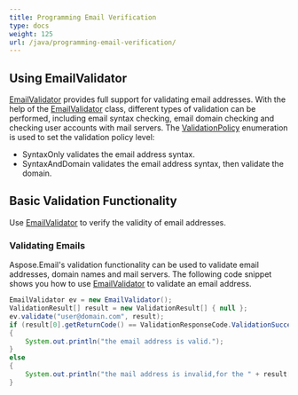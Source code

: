 ```yaml
---
title: Programming Email Verification
type: docs
weight: 125
url: /java/programming-email-verification/
---
```



## **Using EmailValidator**
[EmailValidator](https://apireference.aspose.com/email/java/com.aspose.email/EmailValidator) provides full support for validating email addresses. With the help of the [EmailValidator](https://apireference.aspose.com/email/java/com.aspose.email/EmailValidator) class, different types of validation can be performed, including email syntax checking, email domain checking and checking user accounts with mail servers. The [ValidationPolicy](https://apireference.aspose.com/email/java/com.aspose.email/ValidationPolicy) enumeration is used to set the validation policy level:

- SyntaxOnly validates the email address syntax.
- SyntaxAndDomain validates the email address syntax, then validate the domain.
## **Basic Validation Functionality**
Use [EmailValidator](https://apireference.aspose.com/email/java/com.aspose.email/EmailValidator) to verify the validity of email addresses.
### **Validating Emails**
Aspose.Email's validation functionality can be used to validate email addresses, domain names and mail servers. The following code snippet shows you how to use [EmailValidator](https://apireference.aspose.com/email/java/com.aspose.email/EmailValidator) to validate an email address.


~~~Java
EmailValidator ev = new EmailValidator();
ValidationResult[] result = new ValidationResult[] { null };
ev.validate("user@domain.com", result);
if (result[0].getReturnCode() == ValidationResponseCode.ValidationSuccess)
{
    System.out.println("the email address is valid.");
}
else
{
    System.out.println("the mail address is invalid,for the " + result[0].getMessage());
}
~~~